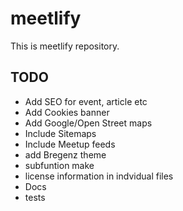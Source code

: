 # meetlify

This is meetlify repository.


## TODO

- Add SEO for event, article etc
- Add Cookies banner
- Add Google/Open Street maps
- Include Sitemaps
- Include Meetup feeds
- add Bregenz theme
- subfuntion make
- license information in indvidual files
- Docs
- tests
